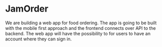 # JamOrder
We are building a web app for food ordering. The app is going to be built with the mobile first approach and the frontend connects over API to the backend. The web app will have the possibility to for users to have an account where they can sign in.
